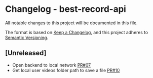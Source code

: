 
# Changelog - best-record-api
All notable changes to this project will be documented in this file.

The format is based on [Keep a Changelog](https://keepachangelog.com/en/1.0.0/),
and this project adheres to [Semantic Versioning](https://semver.org/spec/v2.0.0.html).

## [Unreleased]

- Open backend to local network [PR#07](https://github.com/silvioubaldino/best-record-api/pull/7)
- Get local user videos folder path to save a file [PR#10](https://github.com/silvioubaldino/best-record-api/pull/10)

